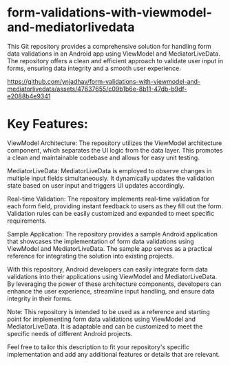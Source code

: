 # form-validations-with-viewmodel-and-mediatorlivedata
This Git repository provides a comprehensive solution for handling form data validations in an Android app using ViewModel and MediatorLiveData. The repository offers a clean and efficient approach to validate user input in forms, ensuring data integrity and a smooth user experience.


https://github.com/ynjadhav/form-validations-with-viewmodel-and-mediatorlivedata/assets/47637655/c09b1b6e-8b11-47db-b9df-e2088b4e9341


# Key Features:

ViewModel Architecture: The repository utilizes the ViewModel architecture component, which separates the UI logic from the data layer. This promotes a clean and maintainable codebase and allows for easy unit testing.

MediatorLiveData: MediatorLiveData is employed to observe changes in multiple input fields simultaneously. It dynamically updates the validation state based on user input and triggers UI updates accordingly.

Real-time Validation: The repository implements real-time validation for each form field, providing instant feedback to users as they fill out the form. Validation rules can be easily customized and expanded to meet specific requirements.

Sample Application: The repository provides a sample Android application that showcases the implementation of form data validations using ViewModel and MediatorLiveData. The sample app serves as a practical reference for integrating the solution into existing projects.

With this repository, Android developers can easily integrate form data validations into their applications using ViewModel and MediatorLiveData. By leveraging the power of these architecture components, developers can enhance the user experience, streamline input handling, and ensure data integrity in their forms.

Note: This repository is intended to be used as a reference and starting point for implementing form data validations using ViewModel and MediatorLiveData. It is adaptable and can be customized to meet the specific needs of different Android projects.

Feel free to tailor this description to fit your repository's specific implementation and add any additional features or details that are relevant.
